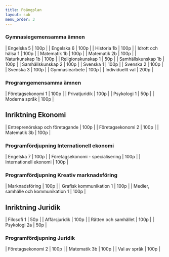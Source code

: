 ```yaml
---
title: Poängplan
layout: sub
menu_order: 3
---
```


### Gymnasiegemensamma ämnen

| Engelska 5 | 100p |
| Engelska 6 | 100p |
| Historia 1b | 100p |
| Idrott och hälsa 1 | 100p |
| Matematik 1b | 100p |
| Matematik 2b | 100p |
| Naturkunskap 1b | 100p |
| Religionskunskap 1 | 50p |
| Samhällskunskap 1b | 100p |
| Samhällskunskap 2 | 100p |
| Svenska 1 | 100p |
| Svenska 2 | 100p |
| Svenska 3 | 100p |
| Gymnasiearbete | 100p |
| Individuellt val | 200p |


### Programgemensamma ämnen

| Företagsekonomi 1 | 100p |
| Privatjuridik | 100p |
| Psykologi 1 | 50p |
| Moderna språk | 100p |


## Inriktning Ekonomi

| Entreprenörskap och företagande | 100p |
| Företagsekonomi 2 | 100p |
| Matematik 3b | 100p |

### Programfördjupning Internationell ekonomi

| Engelska 7 | 100p |
| Företagsekonomi - specialisering | 100p |
| Internationell ekonomi | 100p |

### Programfördjupning Kreativ marknadsföring

| Marknadsföring | 100p |
| Grafisk kommunikation 1 | 100p |
| Medier, samhälle och kommunikation 1 | 100p |

## Inriktning Juridik

| Filosofi 1 | 50p |
| Affärsjuridik | 100p |
| Rätten och samhället | 100p |
| Psykologi 2a | 50p |

### Programfördjupning Juridik

| Företagsekonomi 2 | 100p |
| Matematik 3b | 100p |
| Val av språk | 100p |
